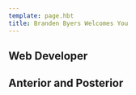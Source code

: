 ```yaml
---
template: page.hbt
title: Branden Byers Welcomes You
---
```


<div class="lead-center">
  <section>
    <h1>Web Developer</h1>
    <h2>Anterior and Posterior</h2>
  </section>
</div>
